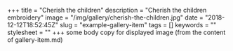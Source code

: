 +++
title = "Cherish the children"
description = "Cherish the children embroidery"
image = "/img/gallery/cherish-the-children.jpg"
date = "2018-12-12T18:52:45Z"
slug = "example-gallery-item"
tags = []
keywords = ""
stylesheet = ""
+++
some body copy for displayed image (from the content of gallery-item.md)